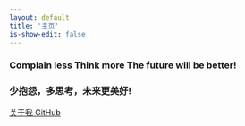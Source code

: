 ```yaml
---
layout: default
title: '主页'
is-show-edit: false
---
```


<div class="home">
    <h3>
        Complain less Think more The future will be better!
    </h3>
    <h3>
        少抱怨，多思考，未来更美好!
    </h3>
    <div class="info">
        <a class="btn btn-primary"
            href="{{ "/about" | relative_url }}"
            >
            关于我
        </a>
        <a class="btn btn-secondary"
            href="https://github.com/ShenBao/" target="_blank">
            GitHub
        </a>
    </div>
</div>
